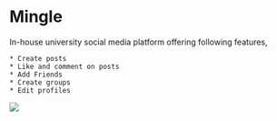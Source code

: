 # Mingle

In-house university social media platform offering following features,

	* Create posts
	* Like and comment on posts
	* Add Friends
	* Create groups
	* Edit profiles

<img src="server.png">
